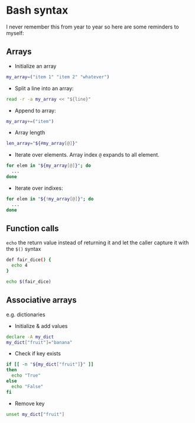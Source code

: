 # Bash syntax

I never remember this from year to year so here are some reminders to myself:

## Arrays

* Initialize an array

```bash
my_array=("item 1" "item 2" "whatever") 
```

* Split a line into an array:

```bash
read -r -a my_array << "${line}"
```

* Append to array:

```bash
my_array+=("item")
```

* Array length

```bash
len_array="${#my_array[@]}"
```
 

* Iterate over elements. Array index `@` expands to all element.

```bash
for elem in "${my_array[@]}"; do
  ...
done
```

* Iterate over indixes: 


```bash
for elem in "${!my_array[@]}"; do
  ...
done
```

## Function calls

`echo` the return value instead of returning it and let the caller capture it  with the `$()` syntax

```bash
def fair_dice() {
  echo 4
}

echo $(fair_dice)
```

## Associative arrays

e.g. dictionaries


* Initialize & add values

```bash
declare -A my_dict
my_dict["fruit"]="banana"
```

* Check if key exists
```bash
if [[ -n "${my_dict["fruit"]}" ]] 
then
  echo "True"
else
  echo "False"
fi 
```

* Remove key
```bash
unset my_dict["fruit"]
```
